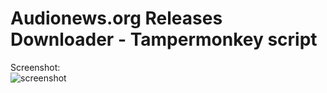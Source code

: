 # Audionews.org Releases Downloader - Tampermonkey script

Screenshot:     
![screenshot](https://rawgit.com/trevonerd/tampermonkey-audionews.org-releases-downloader/master/audionews.org_releases_downloader_screenshot.png)
